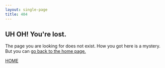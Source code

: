 ```yaml
---
layout: single-page
title: 404
---
```


## UH OH! You're lost.
The page you are looking for does not exist.
How you got here is a mystery. But you can <a href="{{ '/' | relative_url }}">go back to the home page.</a>

<a class="button accent-button" href="{{ '/' | relative_url }}">HOME</a>
